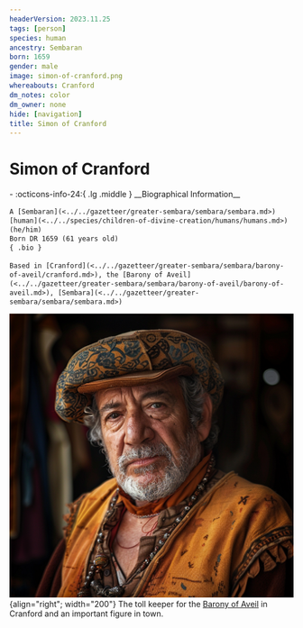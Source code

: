 ```yaml
---
headerVersion: 2023.11.25
tags: [person]
species: human
ancestry: Sembaran
born: 1659
gender: male
image: simon-of-cranford.png
whereabouts: Cranford
dm_notes: color
dm_owner: none
hide: [navigation]
title: Simon of Cranford
---
```

# Simon of Cranford
<div class="grid cards ext-narrow-margin ext-one-column" markdown>
- :octicons-info-24:{ .lg .middle } __Biographical Information__

    A [Sembaran](<../../gazetteer/greater-sembara/sembara/sembara.md>) [human](<../../species/children-of-divine-creation/humans/humans.md>) (he/him)  
    Born DR 1659 (61 years old)  
    { .bio }

    Based in [Cranford](<../../gazetteer/greater-sembara/sembara/barony-of-aveil/cranford.md>), the [Barony of Aveil](<../../gazetteer/greater-sembara/sembara/barony-of-aveil/barony-of-aveil.md>), [Sembara](<../../gazetteer/greater-sembara/sembara/sembara.md>)
</div>


![Simon of Cranford](../../assets/simon-of-cranford.png){align="right"; width="200"} The toll keeper for the [Barony of Aveil](<../../gazetteer/greater-sembara/sembara/barony-of-aveil/barony-of-aveil.md>) in Cranford and an important figure in town.


